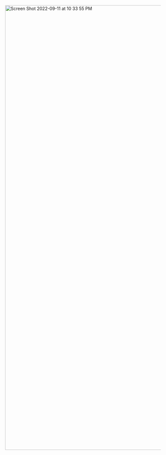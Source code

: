 # #
<img width="1440" alt="Screen Shot 2022-09-11 at 10 33 55 PM" src="https://user-images.githubusercontent.com/79177105/189564846-ac701b60-90bf-420c-b4af-c8ad43258e6b.png">
